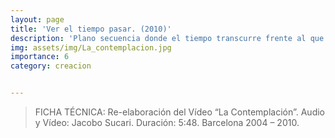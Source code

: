 ```yaml
---
layout: page
title: 'Ver el tiempo pasar. (2010)'
description: 'Plano secuencia donde el tiempo transcurre frente al que contempla. Un tiempo no lineal donde los muertos habitan el paisaje. La historia es actualización. La creación de un aquí y ahora donde el relato eterniza el presente.'
img: assets/img/La_contemplacion.jpg
importance: 6
category: creacion


---
```

 >FICHA TÉCNICA: Re-elaboración del Vídeo “La Contemplación”. Audio y Vídeo: Jacobo Sucari. Duración: 5:48. Barcelona 2004 – 2010.